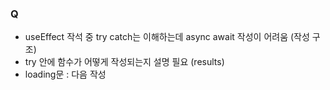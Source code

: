 ### Q

- useEffect 작석 중 try catch는 이해하는데 async await 작성이 어려움 (작성 구조)
- try 안에 함수가 어떻게 작성되는지 설명 필요 (results)
- loading문 : 다음 작성
